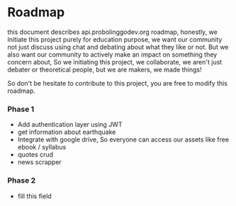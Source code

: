 # Roadmap
this document describes api.probolinggodev.org roadmap, honestly, we Initiate this project purely for education purpose, we want our community not just discuss using chat and debating about what they like or not. But we also want our community to actively make an impact on something they concern about, So we initiating this project, we collaborate, we aren't just debater or theoretical people, but we are makers, we made things!

So don't be hesitate to contribute to this project, you are free to modify this roadmap.

### Phase 1
- Add authentication layer using JWT
- get information about earthquake
- Integrate with google drive, So everyone can access our assets like free ebook / syllabus
- quotes crud
- news scrapper

### Phase 2
- fill this field
